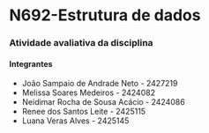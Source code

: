 # N692-Estrutura de dados 

### Atividade avaliativa da disciplina

#### Integrantes 

 - João Sampaio de Andrade Neto - 2427219
 - Melissa Soares Medeiros - 2424082
 - Neidimar Rocha de Sousa Acácio - 2424086
 - Renee dos Santos Leite - 2425115
 - Luana Veras Alves - 2425145